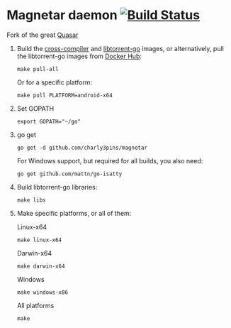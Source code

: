 Magnetar daemon [![Build Status](https://travis-ci.org/charly3pins/magnetar.svg?branch=master)](https://travis-ci.org/charly3pins/magnetar)
======

Fork of the great [Quasar](https://github.com/scakemyer/quasar)

1. Build the [cross-compiler](https://github.com/charly3pins/cross-compiler) and [libtorrent-go](https://https://github.com/charly3pins/libtorrent-go) images,
    or alternatively, pull the libtorrent-go images from [Docker Hub](https://hub.docker.com/r/quasarhq/libtorrent-go):

    ```
    make pull-all
    ```

    Or for a specific platform:
    ```
    make pull PLATFORM=android-x64
    ```

2. Set GOPATH

    ```
    export GOPATH="~/go"
    ```

3. go get

    ```
    go get -d github.com/charly3pins/magnetar
    ```

    For Windows support, but required for all builds, you also need:

    ```
    go get github.com/mattn/go-isatty
    ```

4. Build libtorrent-go libraries:

    ```
    make libs
    ```

5. Make specific platforms, or all of them:

    Linux-x64
    ```
    make linux-x64
    ```

    Darwin-x64
    ```
    make darwin-x64
    ```

    Windows
    ```
    make windows-x86
    ```

    All platforms
    ```
    make
    ```
